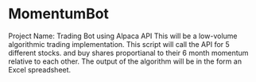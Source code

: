 # MomentumBot
Project Name: Trading Bot using Alpaca API  This will be a low-volume algorithmic trading implementation. This script will call the API for 5 different stocks. and buy shares proportianal to their 6 month momentum relative to each other. The output of the algorithm will be in the form an Excel spreadsheet.
